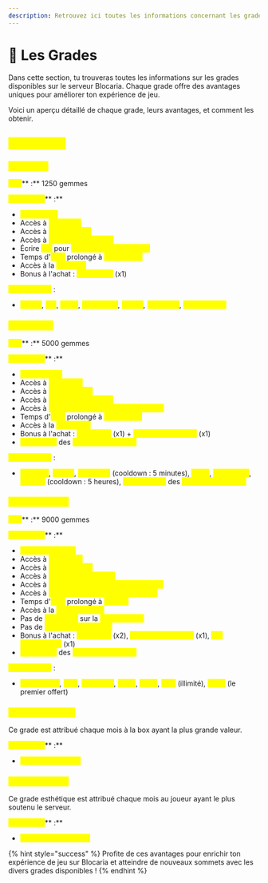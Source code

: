 ```yaml
---
description: Retrouvez ici toutes les informations concernant les grades
---
```


# 👑 Les Grades

Dans cette section, tu trouveras toutes les informations sur les grades disponibles sur le serveur Blocaria. Chaque grade offre des avantages uniques pour améliorer ton expérience de jeu.&#x20;

Voici un aperçu détaillé de chaque grade, leurs avantages, et comment les obtenir.

## <mark style="color:yellow;">Les Grades</mark>

### <mark style="color:yellow;">Grade VIP</mark>

<mark style="color:yellow;">**Prix**</mark>** :** 1250 gemmes

<mark style="color:yellow;">**Avantages**</mark>** :**&#x20;

* <mark style="color:yellow;">**Préfixe VIP**</mark>
* Accès à <mark style="color:yellow;">**10 homes**</mark>
* Accès à <mark style="color:yellow;">**10 slots HDV**</mark>
* Accès à <mark style="color:yellow;">**10 coffres de vente**</mark>
* Écrire <mark style="color:yellow;">**`[i]`**</mark> pour <mark style="color:yellow;">**montrer l'objet en main**</mark>
* Temps d'<mark style="color:yellow;">**AFK**</mark> prolongé à <mark style="color:yellow;">**20 minutes**</mark>
* Accès à la <mark style="color:yellow;">**mine VIP**</mark>
* Bonus à l'achat : <mark style="color:yellow;">**Clé Épique**</mark> (x1)

<mark style="color:yellow;">**Commandes**</mark> :&#x20;

* <mark style="color:yellow;">**`/craft`**</mark>, <mark style="color:yellow;">**`/ec`**</mark>, <mark style="color:yellow;">**`/feed`**</mark>, <mark style="color:yellow;">**`/sell hand`**</mark>, <mark style="color:yellow;">**`/ptime`**</mark>, <mark style="color:yellow;">**`/pweather`**</mark>, <mark style="color:yellow;">**`/stonecutter`**</mark>

### <mark style="color:yellow;">Grade MVP</mark>

<mark style="color:yellow;">**Prix**</mark>** :** 5000 gemmes

<mark style="color:yellow;">**Avantages**</mark>** :**

* <mark style="color:yellow;">**Préfixe MVP**</mark>
* Accès à <mark style="color:yellow;">**20 homes**</mark>
* Accès à <mark style="color:yellow;">**20 slots HDV**</mark>
* Accès à <mark style="color:yellow;">**15 coffres de vente**</mark>
* Accès à <mark style="color:yellow;">**2 slots d'animaux supplémentaire**</mark>
* Temps d'<mark style="color:yellow;">**AFK**</mark> prolongé à <mark style="color:yellow;">**35 minutes**</mark>
* Accès à la <mark style="color:yellow;">**mine MVP**</mark>
* Bonus à l'achat : <mark style="color:yellow;">**Clé Divine**</mark> (x1) + <mark style="color:yellow;">**Potion d'XP métier**</mark> (x1)
* <mark style="color:yellow;">**Avantages**</mark> des <mark style="color:yellow;">**grades précédents**</mark>

<mark style="color:yellow;">**Commandes**</mark> : &#x20;

* <mark style="color:yellow;">**`/furnace`**</mark>, <mark style="color:yellow;">**`/anvil`**</mark>, <mark style="color:yellow;">**`/condense`**</mark> (cooldown : 5 minutes), <mark style="color:yellow;">**`/back`**</mark>, <mark style="color:yellow;">**`/xp bottle`**</mark>, <mark style="color:yellow;">**`/repair`**</mark> (cooldown : 5 heures), <mark style="color:yellow;">**Commandes**</mark> des <mark style="color:yellow;">**grades précédents**</mark>

### <mark style="color:yellow;">Grade Légende</mark>

<mark style="color:yellow;">**Prix**</mark>** :** 9000 gemmes

<mark style="color:yellow;">**Avantages**</mark>** :**

* <mark style="color:yellow;">**Préfixe Légende**</mark>
* Accès à <mark style="color:yellow;">**30 homes**</mark>
* Accès à <mark style="color:yellow;">**30 slots HDV**</mark>
* Accès à <mark style="color:yellow;">**30 coffres de vente**</mark>
* Accès à <mark style="color:yellow;">**5 slots d'animaux supplémentaire**</mark>
* Accès à <mark style="color:yellow;">**1 slots de bijoux supplémentaire**</mark>
* Temps d'<mark style="color:yellow;">**AFK**</mark> prolongé à <mark style="color:yellow;">**1 heure**</mark>
* Accès à la <mark style="color:yellow;">**mine Légende**</mark>
* Pas de <mark style="color:yellow;">**cooldown**</mark> sur la <mark style="color:yellow;">**téléportation**</mark>
* Pas de <mark style="color:yellow;">**perte d'XP à la mort**</mark>
* Bonus à l'achat : <mark style="color:yellow;">**Clé Divine**</mark> (x2), <mark style="color:yellow;">**Potion d'XP métier**</mark> (x1), <mark style="color:yellow;">**Clé Cosmétique**</mark> (x1)
* <mark style="color:yellow;">**Avantages**</mark> des <mark style="color:yellow;">**grades précédents**</mark>

<mark style="color:yellow;">**Commandes**</mark> :&#x20;

* <mark style="color:yellow;">**`/repair all`**</mark>, <mark style="color:yellow;">**`/hat`**</mark>, <mark style="color:yellow;">**`/sell all`**</mark>, <mark style="color:yellow;">**`/heal`**</mark>, <mark style="color:yellow;">**`/nick`**</mark>, <mark style="color:yellow;">**`/fly`**</mark> (illimité), <mark style="color:yellow;">**`/glow`**</mark> (le premier offert)

### <mark style="color:yellow;">Grade Champion</mark>

Ce grade est attribué chaque mois à la box ayant la plus grande valeur.

<mark style="color:yellow;">**Avantages**</mark>** :**

* <mark style="color:yellow;">**Préfixe Champion**</mark>

### <mark style="color:yellow;">Grade Iconique</mark>

Ce grade esthétique est attribué chaque mois au joueur ayant le plus soutenu le serveur.

<mark style="color:yellow;">**Avantages**</mark>** :**

* <mark style="color:yellow;">**Préfixe personnalisé**</mark>

{% hint style="success" %}
Profite de ces avantages pour enrichir ton expérience de jeu sur Blocaria et atteindre de nouveaux sommets avec les divers grades disponibles !
{% endhint %}
